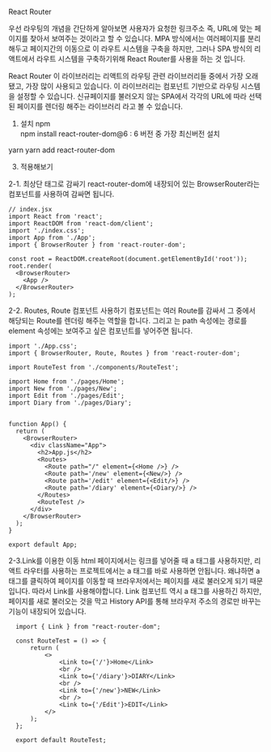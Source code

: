 
React Router

우선 라우팅의 개념을 간단하게 알아보면 사용자가 요청한 링크주소
즉, URL에 맞는 페이지를 찾아서 보여주는 것이라고 할 수 있습니다.
MPA 방식에서는 여러페이지를 분리해두고 페이지간의 이동으로 이 라우트 시스템을 구축을 하지만,
그러나 SPA 방식의 리액트에서 라우트 시스템을 구축하기위해 React Router를 사용을 하는 것 입니다.

React Router 이 라이브러리는 리액트의 라우팅 관련 라이브러리들 중에서 가장 오래됐고, 가장 많이 사용되고 있습니다.
이 라이브러리는 컴포넌트 기반으로 라우팅 시스템을 설정할 수 있습니다.
신규페이지를 불러오지 않는 SPA에서 각각의 URL에 따라 선택된 페이지를 렌더링 해주는 라이브러리 라고 볼 수 있습니다.

1. 설치
npm
      <br /> npm install react-router-dom@6 : 6 버전 중 가장 최신버전 설치

yarn
      yarn add react-router-dom <br />

3. 적용해보기

2-1. 최상단 <BrowserRouter>태그로 감싸기
react-router-dom에 내장되어 있는 BrowserRouter라는 컴포넌트를 사용하여 감싸면 됩니다.

    // index.jsx
    import React from 'react';
    import ReactDOM from 'react-dom/client';
    import './index.css';
    import App from './App';
    import { BrowserRouter } from 'react-router-dom';
    
    const root = ReactDOM.createRoot(document.getElementById('root'));
    root.render(
      <BrowserRouter>
        <App />
      </BrowserRouter>
    );

2-2. Routes, Route 컴포넌트 사용하기
<Routes>컴포넌트는 여러 Route를 감싸서 그 중에서 해당되는 Route를 렌더링 해주는 역할을 합니다.
그리고 <Route>는 path 속성에는 경로를 element 속성에는 보여주고 싶은 컴포넌트를 넣어주면 됩니다.

    import './App.css';
    import { BrowserRouter, Route, Routes } from 'react-router-dom';
    
    import RouteTest from './components/RouteTest';
    
    import Home from './pages/Home';
    import New from './pages/New';
    import Edit from './pages/Edit';
    import Diary from './pages/Diary';
    
    
    function App() {
      return (
        <BrowserRouter>
          <div className="App">
            <h2>App.js</h2>
            <Routes>
              <Route path="/" element={<Home />} />
              <Route path='/new' element={<New/>} />
              <Route path='/edit' element={<Edit/>} />
              <Route path='/diary' element={<Diary/>} />
            </Routes>
            <RouteTest />
          </div>
        </BrowserRouter>
      );
    }
    
    export default App;

2-3.Link를 이용한 이동
html 페이지에서는 링크를 넣어줄 때 a 태그를 사용하지만,
리액트 라우터를 사용하는 프로젝트에서는 a 태그를 바로 사용하면 안됩니다.
왜냐하면 a 태그를 클릭하여 페이지를 이동할 때 브라우저에서는 페이지를 새로 불러오게 되기 때문입니다.
따라서 Link를 사용해야합니다.
Link 컴포넌트 역시 a 태그를 사용하긴 하지만, 페이지를 새로 불러오는 것을 막고
History API를 통해 브라우저 주소의 경로만 바꾸는 기능이 내장되어 있습니다.

      import { Link } from "react-router-dom";

      const RouteTest = () => {
          return (
              <>
                  <Link to={'/'}>Home</Link>
                  <br />
                  <Link to={'/diary'}>DIARY</Link>
                  <br />
                  <Link to={'/new'}>NEW</Link>
                  <br />
                  <Link to={'/Edit'}>EDIT</Link>
              </>
          );
      };
      
      export default RouteTest;


